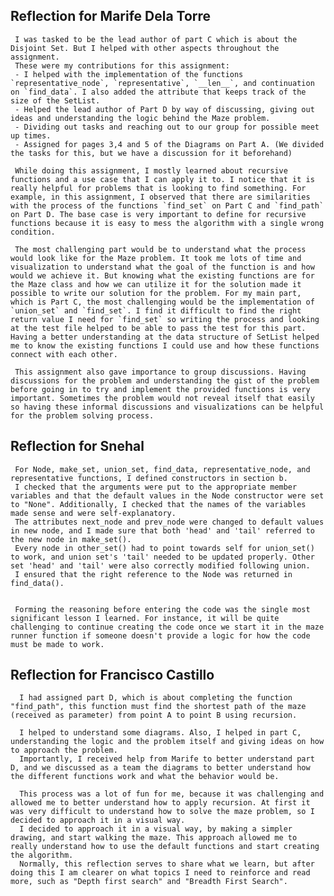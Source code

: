 
## Reflection for Marife Dela Torre
     I was tasked to be the lead author of part C which is about the Disjoint Set. But I helped with other aspects throughout the assignment.
     These were my contributions for this assignment: 
     - I helped with the implementation of the functions `representative_node`, `representative`, `__len__`, and continuation on `find_data`. I also added the attribute that keeps track of the size of the SetList. 
     - Helped the lead author of Part D by way of discussing, giving out ideas and understanding the logic behind the Maze problem.
     - Dividing out tasks and reaching out to our group for possible meet up times.
     - Assigned for pages 3,4 and 5 of the Diagrams on Part A. (We divided the tasks for this, but we have a discussion for it beforehand)

     While doing this assignment, I mostly learned about recursive functions and a use case that I can apply it to. I notice that it is really helpful for problems that is looking to find something. For example, in this assignment, I observed that there are similarities with the process of the functions `find_set` on Part C and `find_path` on Part D. The base case is very important to define for recursive functions because it is easy to mess the algorithm with a single wrong condition.

     The most challenging part would be to understand what the process would look like for the Maze problem. It took me lots of time and visualization to understand what the goal of the function is and how would we achieve it. But knowing what the existing functions are for the Maze class and how we can utilize it for the solution made it possible to write our solution for the problem. For my main part, which is Part C, the most challenging would be the implementation of `union_set` and `find_set`. I find it difficult to find the right return value I need for `find_set` so writing the process and looking at the test file helped to be able to pass the test for this part. Having a better understanding at the data structure of SetList helped me to know the existing functions I could use and how these functions connect with each other.

     This assignment also gave importance to group discussions. Having discussions for the problem and understanding the gist of the problem before going in to try and implement the provided functions is very important. Sometimes the problem would not reveal itself that easily so having these informal discussions and visualizations can be helpful for the problem solving process.

## Reflection for Snehal
     For Node, make_set, union_set, find_data, representative_node, and representative functions, I defined constructors in section b.
     I checked that the arguments were put to the appropriate member variables and that the default values in the Node constructor were set to "None". Additionally, I checked that the names of the variables made sense and were self-explanatory.
     The attributes next_node and prev_node were changed to default values in new node, and I made sure that both 'head' and 'tail' referred to the new node in make_set().
     Every node in other_set() had to point towards self for union_set() to work, and union set's 'tail' needed to be updated properly. Other set 'head' and 'tail' were also correctly modified following union.
     I ensured that the right reference to the Node was returned in find_data().
     

     Forming the reasoning before entering the code was the single most significant lesson I learned. For instance, it will be quite challenging to continue creating the code once we start it in the maze runner function if someone doesn't provide a logic for how the code must be made to work. 





## Reflection for Francisco Castillo

      I had assigned part D, which is about completing the function "find_path", this function must find the shortest path of the maze (received as parameter) from point A to point B using recursion. 
     
      I helped to understand some diagrams. Also, I helped in part C, understanding the logic and the problem itself and giving ideas on how to approach the problem.
      Importantly, I received help from Marife to better understand part D, and we discussed as a team the diagrams to better understand how the different functions work and what the behavior would be. 
     
      This process was a lot of fun for me, because it was challenging and allowed me to better understand how to apply recursion. At first it was very difficult to understand how to solve the maze problem, so I decided to approach it in a visual way.
      I decided to approach it in a visual way, by making a simpler drawing, and start walking the maze. This approach allowed me to really understand how to use the default functions and start creating the algorithm.
      Normally, this reflection serves to share what we learn, but after doing this I am clearer on what topics I need to reinforce and read more, such as "Depth first search" and "Breadth First Search". 
